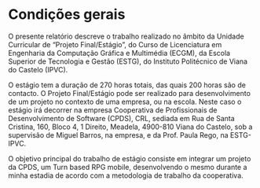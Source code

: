 # Condições gerais

O presente relatório descreve o trabalho realizado no âmbito da Unidade Curricular de “Projeto Final/Estágio”, do Curso de Licenciatura em Engenharia da Computação Gráfica e Multimédia (ECGM), da Escola Superior de Tecnologia e Gestão (ESTG), do Instituto Politécnico de Viana do Castelo (IPVC).

O estágio tem a duração de 270 horas totais, das quais 200 horas são de contacto. O Projeto Final/Estágio pode ser realizado para desenvolvimento de um projeto no contexto de uma empresa, ou na escola. Neste caso o estágio irá decorrer na empresa Cooperativa de Profissionais de Desenvolvimento de Software (CPDS), CRL, sediada em Rua de Santa Cristina, 160, Bloco 4, 1 Direito, Meadela, 4900-810 Viana do Castelo, sob a supervisão de Miguel Barros, na empresa, e da Prof. Paula Rego, na ESTG-IPVC.

O objetivo principal do trabalho de estágio consiste em integrar um projeto da CPDS, um Turn based RPG mobile, desenvolvendo o mesmo durante a minha estadia de acordo com a metodologia de trabalho da cooperativa.&#x20;
